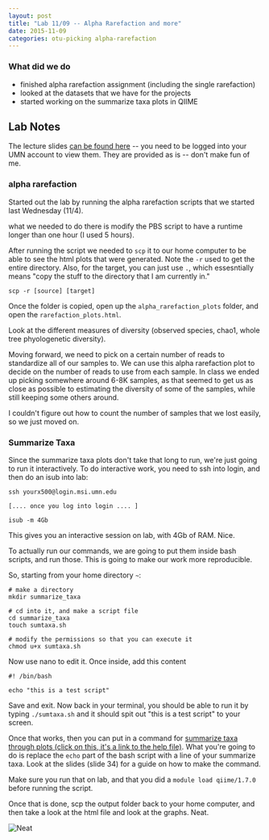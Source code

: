 ```yaml
---
layout: post
title: "Lab 11/09 -- Alpha Rarefaction and more"
date: 2015-11-09
categories: otu-picking alpha-rarefaction
---
```



### What did we do

- finished alpha rarefaction assignment (including the single rarefaction)
- looked at the datasets that we have for the projects
- started working on the summarize taxa plots in QIIME

##  Lab Notes

The lecture slides [can be found here](https://docs.google.com/a/umn.edu/presentation/d/1CN1beRxNtrYe7JSFeB9cOFLppdKGDSPc1fsHDUtzak0/edit?usp=sharing) -- you need to be logged into your UMN account to view them. They are provided as is -- don't make fun of me.


### alpha rarefaction

Started out the lab by running the alpha rarefaction scripts that we started last Wednesday (11/4).

what we needed to do there is modify the PBS script to have a runtime longer than one hour (I used 5 hours).

After running the script we needed to `scp` it to our home computer to be able to see the html plots that were generated. Note the `-r` used to get the entire directory. Also, for the target, you can just use `.`, which essesntially means "copy the stuff to the directory that I am currently in."

	scp -r [source] [target]

Once the folder is copied, open up the `alpha_rarefaction_plots` folder, and open the `rarefaction_plots.html`.

Look at the different measures of diversity (observed species, chao1, whole tree phyologenetic diversity). 


Moving forward, we need to pick on a certain number of reads to standardize all of our samples to. We can use this alpha rarefaction plot to decide on the number of reads to use from each sample. In class we ended up picking somewhere around 6-8K samples, as that seemed to get us as close as possible to estimating the diversity of some of the samples, while still keeping some others around.

I couldn't figure out how to count the number of samples that we lost easily, so we just moved on. 

### Summarize Taxa

Since the summarize taxa plots don't take that long to run, we're just going to run it interactively. To do interactive work, you need to ssh into login, and then do an isub into lab:

	ssh yourx500@login.msi.umn.edu

	[.... once you log into login .... ]

	isub -m 4Gb

This gives you an interactive session on lab, with 4Gb of RAM. Nice. 

To actually run our commands, we are going to put them inside bash scripts, and run those. This is going to make our work more reproducible. 

So, starting from your home directory `~`:

	# make a directory
	mkdir summarize_taxa

	# cd into it, and make a script file
	cd summarize_taxa
	touch sumtaxa.sh

	# modify the permissions so that you can execute it
	chmod u+x sumtaxa.sh

Now use nano to edit it. Once inside, add this content

	#! /bin/bash

	echo "this is a test script"

Save and exit. Now back in your terminal, you should be able to run it by typing `./sumtaxa.sh` and it should spit out "this is a test script" to your screen.

Once that works, then you can put in a command for [summarize taxa through plots (click on this, it's a link to the help file)](http://qiime.org/scripts/summarize_taxa_through_plots.html). What you're going to do is replace the `echo` part of the bash script with a line of your summarize taxa. Look at the slides (slide 34) for a guide on how to make the command.

Make sure you run that on lab, and that you did a `module load qiime/1.7.0` before running the script. 

Once that is done, scp the output folder back to your home computer, and then take a look at the html file and look at the graphs. Neat. 

![Neat](http://i.imgur.com/iYOXpB3.gif)




